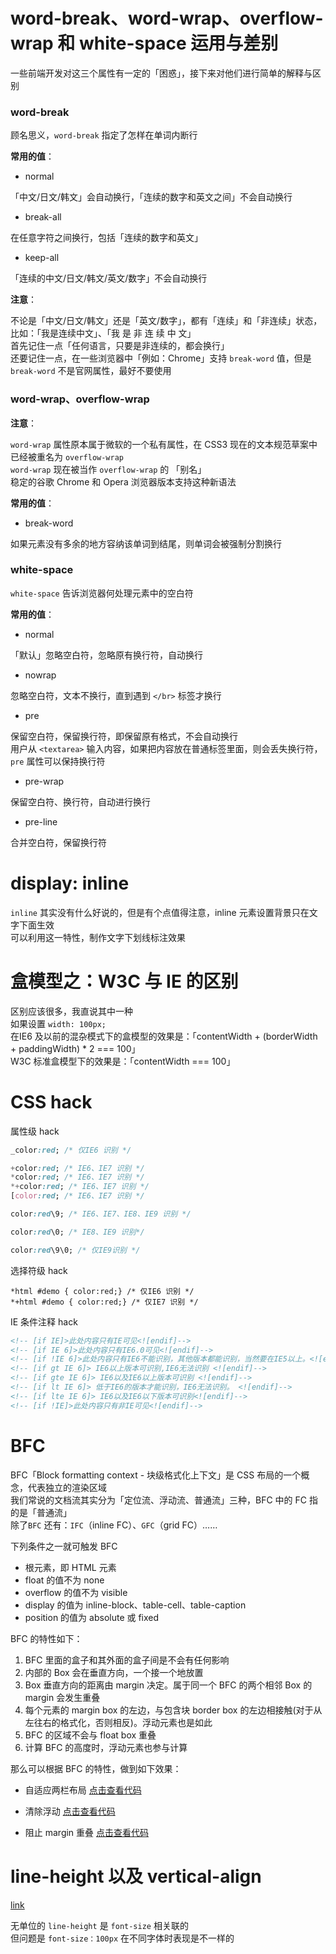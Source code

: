 # word-break、word-wrap、overflow-wrap 和 white-space 运用与差别

一些前端开发对这三个属性有一定的「困惑」，接下来对他们进行简单的解释与区别

### word-break

顾名思义，`word-break` 指定了怎样在单词内断行

**常用的值**：

- normal

「中文/日文/韩文」会自动换行，「连续的数字和英文之间」不会自动换行

- break-all

在任意字符之间换行，包括「连续的数字和英文」

- keep-all

「连续的中文/日文/韩文/英文/数字」不会自动换行

**注意**：

不论是「中文/日文/韩文」还是「英文/数字」，都有「连续」和「非连续」状态，  
比如：「我是连续中文」、「我 是 非 连 续 中 文」  
首先记住一点「任何语言，只要是非连续的，都会换行」  
还要记住一点，在一些浏览器中「例如：Chrome」支持 `break-word` 值，但是 `break-word` 不是官网属性，最好不要使用

### word-wrap、overflow-wrap

**注意**：

`word-wrap` 属性原本属于微软的一个私有属性，在 CSS3 现在的文本规范草案中已经被重名为 `overflow-wrap`  
`word-wrap` 现在被当作 `overflow-wrap` 的 「别名」  
稳定的谷歌 Chrome 和 Opera 浏览器版本支持这种新语法

**常用的值**：

- break-word

如果元素没有多余的地方容纳该单词到结尾，则单词会被强制分割换行

### white-space

`white-space` 告诉浏览器何处理元素中的空白符

**常用的值**：

- normal

「默认」忽略空白符，忽略原有换行符，自动换行

- nowrap

忽略空白符，文本不换行，直到遇到 `</br>` 标签才换行

- pre

保留空白符，保留换行符，即保留原有格式，不会自动换行  
用户从 `<textarea>` 输入内容，如果把内容放在普通标签里面，则会丢失换行符，`pre` 属性可以保持换行符

- pre-wrap

保留空白符、换行符，自动进行换行

- pre-line

合并空白符，保留换行符

# display: inline

`inline` 其实没有什么好说的，但是有个点值得注意，inline 元素设置背景只在文字下面生效  
可以利用这一特性，制作文字下划线标注效果

# 盒模型之：W3C 与 IE 的区别

区别应该很多，我直说其中一种  
如果设置 `width: 100px;`  
在IE6 及以前的混杂模式下的盒模型的效果是：「contentWidth + (borderWidth + paddingWidth) * 2 === 100」  
W3C 标准盒模型下的效果是：「contentWidth === 100」

# CSS hack

属性级 hack

```css
_color:red; /* 仅IE6 识别 */

+color:red; /* IE6、IE7 识别 */
*color:red; /* IE6、IE7 识别 */
*+color:red; /* IE6、IE7 识别 */
[color:red; /* IE6、IE7 识别 */

color:red\9; /* IE6、IE7、IE8、IE9 识别 */

color:red\0; /* IE8、IE9 识别*/

color:red\9\0; /* 仅IE9识别 */
```

选择符级 hack

```
*html #demo { color:red;} /* 仅IE6 识别 */
*+html #demo { color:red;} /* 仅IE7 识别 */
```

IE 条件注释 hack

```html
<!-- [if IE]>此处内容只有IE可见<![endif]-->
<!-- [if IE 6]>此处内容只有IE6.0可见<![endif]-->
<!-- [if !IE 6]>此处内容只有IE6不能识别，其他版本都能识别，当然要在IE5以上。<![endif]-->
<!-- [if gt IE 6]> IE6以上版本可识别,IE6无法识别 <![endif]-->
<!-- [if gte IE 6]> IE6以及IE6以上版本可识别 <![endif]-->
<!-- [if lt IE 6]> 低于IE6的版本才能识别，IE6无法识别。 <![endif]-->
<!-- [if lte IE 6]> IE6以及IE6以下版本可识别<![endif]-->
<!-- [if !IE]>此处内容只有非IE可见<![endif]-->
```

# BFC

BFC「Block formatting context - 块级格式化上下文」是 CSS 布局的一个概念，代表独立的渲染区域  
我们常说的文档流其实分为「定位流、浮动流、普通流」三种，BFC 中的 FC 指的是「普通流」  
除了`BFC` 还有：`IFC`（inline FC）、`GFC`（grid FC）……  

下列条件之一就可触发 BFC

- 根元素，即 HTML 元素
- float 的值不为 none
- overflow 的值不为 visible
- display 的值为 inline-block、table-cell、table-caption
- position 的值为 absolute 或 fixed

BFC 的特性如下：

1. BFC 里面的盒子和其外面的盒子间是不会有任何影响
1. 内部的 Box 会在垂直方向，一个接一个地放置
1. Box 垂直方向的距离由 margin 决定。属于同一个 BFC 的两个相邻 Box 的 margin 会发生重叠
1. 每个元素的 margin box 的左边，与包含块 border box 的左边相接触(对于从左往右的格式化，否则相反)。浮动元素也是如此
1. BFC 的区域不会与 float box 重叠
1. 计算 BFC 的高度时，浮动元素也参与计算

那么可以根据 BFC 的特性，做到如下效果：

- 自适应两栏布局 [点击查看代码](https://jsfiddle.net/hangyangws/1d4yj6pp/2/)

- 清除浮动 [点击查看代码](https://jsfiddle.net/hangyangws/w13kL9fy/)

- 阻止 margin 重叠 [点击查看代码](https://jsfiddle.net/hangyangws/tj5mod53/)

# line-height 以及 vertical-align

[link](http://web.jobbole.com/91180/)

无单位的 `line-height` 是 `font-size` 相关联的  
但问题是 `font-size：100px` 在不同字体时表现是不一样的
